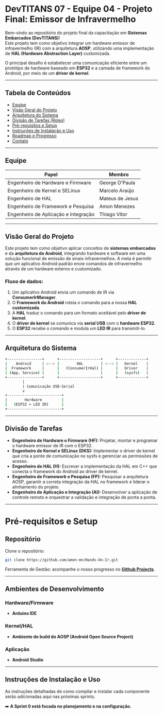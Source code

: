 # DevTITANS 07 - Equipe 04 - Projeto Final: Emissor de Infravermelho

Bem-vindo ao repositório do projeto final da capacitação em **Sistemas Embarcados (DevTITANS)**!  
Este projeto tem como objetivo integrar um hardware emissor de infravermelho (IR) com a arquitetura **AOSP**, utilizando uma implementação de **HAL (Hardware Abstraction Layer)** customizada.

O principal desafio é estabelecer uma comunicação eficiente entre um protótipo de hardware baseado em **ESP32** e a camada de framework do Android, por meio de um **driver de kernel**.

---

## Tabela de Conteúdos
- [Equipe](#equipe)
- [Visão Geral do Projeto](#visão-geral-do-projeto)
- [Arquitetura do Sistema](#arquitetura-do-sistema)
- [Divisão de Tarefas (Roles)](#divisão-de-tarefas-roles)
- [Pré-requisitos e Setup](#pré-requisitos-e-setup)
- [Instruções de Instalação e Uso](#instruções-de-instalação-e-uso)
- [Roadmap e Progresso](#roadmap-e-progresso)
- [Contato](#contato)

---

## Equipe

| Papel                                | Membro            |
|--------------------------------------|-------------------|
| Engenheiro de Hardware e Firmware    | George D'Paula    |
| Engenheiro de Kernel e SELinux       | Marcelo Araújo    |
| Engenheiro de HAL                    | Mateus de Jesus   |
| Engenheiro de Framework e Pesquisa   | Amon Menezes      |
| Engenheiro de Aplicação e Integração | Thiago Vítor      |

---

## Visão Geral do Projeto

Este projeto tem como objetivo aplicar conceitos de **sistemas embarcados** e da **arquitetura do Android**, integrando hardware e software em uma solução funcional de emissão de sinais infravermelhos. 
A meta é permitir que um aplicativo Android padrão envie comandos de infravermelho através de um hardware externo e customizado.

### Fluxo de dados:

1. Um aplicativo Android envia um comando de IR via **ConsumerIrManager**.  
2. O **Framework do Android** roteia o comando para a nossa **HAL customizada**.  
3. A **HAL** traduz o comando para um formato aceitável pelo **driver de kernel**.  
4. O **driver de kernel** se comunica via **serial USB** com o **hardware ESP32**.  
5. O **ESP32** recebe o comando e modula um **LED IR** para transmiti-lo.

---

## Arquitetura do Sistema
```bash
+----------------+      +-------------------+      +-------------+
|    Android     | <--> |        HAL        | <--> |   Kernel    |
|  Framework     |      |   (ConsumerIrHal) |      |   Driver    |
| (App, Service) |      |                   |      |   (sysfs)   |
+----------------+      +-------------------+      +-------------+
        |
        | Comunicação USB-Serial
        v
+-------------------------+
|        Hardware         |
|   (ESP32 + LED IR)      |
+-------------------------+
```

---

## Divisão de Tarefas

- **Engenheiro de Hardware e Firmware (HF):** Projetar, montar e programar o hardware emissor de IR com o ESP32.  
- **Engenheiro de Kernel e SELinux (DKS):** Implementar o driver de kernel que cria a ponte de comunicação no sysfs e gerenciar as permissões de acesso.  
- **Engenheiro de HAL (H):** Escrever a implementação da HAL em C++ que conecta o framework do Android ao driver de kernel.  
- **Engenheiro de Framework e Pesquisa (FP):** Pesquisar a arquitetura AOSP, garantir a correta integração da HAL no framework e liderar o alinhamento do projeto.  
- **Engenheiro de Aplicação e Integração (AI):** Desenvolver a aplicação de controle remoto e orquestrar a validação e integração de ponta a ponta.  

---

# Pré-requisitos e Setup

## Repositório
Clone o repositório:
```bash
git clone https://github.com/amon-mn/Hands-On-Ir.git
```

Ferramenta de Gestão: acompanhe o nosso progresso no **[Github Projects](https://github.com/users/amon-mn/projects/3)**.

---

## Ambientes de Desenvolvimento

### Hardware/Firmware
- **Arduino IDE**

### Kernel/HAL
- **Ambiente de build do AOSP (Android Open Source Project)**

### Aplicação
- **Android Studio**

---

## Instruções de Instalação e Uso
As instruções detalhadas de como compilar e instalar cada componente serão adicionadas aqui nas próximas sprints.  

➡️ **A Sprint 0 está focada no planejamento e na configuração.**


